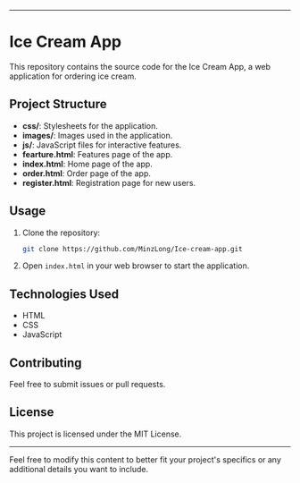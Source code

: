 
---

# Ice Cream App

This repository contains the source code for the Ice Cream App, a web application for ordering ice cream.

## Project Structure

- **css/**: Stylesheets for the application.
- **images/**: Images used in the application.
- **js/**: JavaScript files for interactive features.
- **fearture.html**: Features page of the app.
- **index.html**: Home page of the app.
- **order.html**: Order page of the app.
- **register.html**: Registration page for new users.

## Usage

1. Clone the repository:
   ```sh
   git clone https://github.com/MinzLong/Ice-cream-app.git
   ```
2. Open `index.html` in your web browser to start the application.

## Technologies Used

- HTML
- CSS
- JavaScript

## Contributing

Feel free to submit issues or pull requests.

## License

This project is licensed under the MIT License.

---

Feel free to modify this content to better fit your project's specifics or any additional details you want to include.
